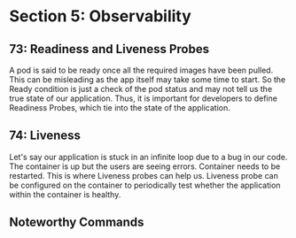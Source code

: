 # Section 5: Observability

## 73: Readiness and Liveness Probes

A pod is said to be ready once all the required images have been pulled.
This can be misleading as the app itself may take some time to start.
So the Ready condition is just a check of the pod status and
may not tell us the true state of our application.
Thus, it is important for developers to define Readiness Probes,
which tie into the state of the application.

## 74: Liveness

Let's say our application is stuck in an infinite loop due to a bug in our code.
The container is up but the users are seeing errors. Container needs to be restarted.
This is where Liveness probes can help us. Liveness probe can be configured on the
container to periodically test whether the application within the container is healthy.

## Noteworthy Commands
